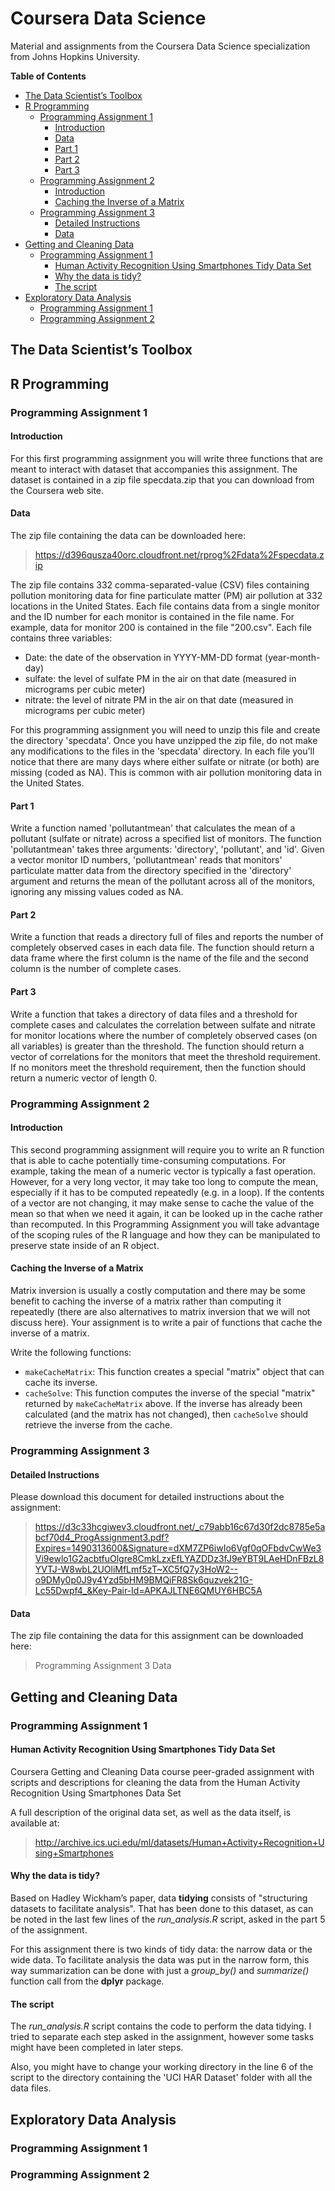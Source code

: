 # Coursera Data Science
Material and assignments from the Coursera Data Science specialization from Johns Hopkins University.

**Table of Contents**

- [The Data Scientist’s Toolbox](#)
- [R Programming](#)
	- [Programming Assignment 1](#)
		- [Introduction](#)
		- [Data](#)
		- [Part 1](#)
		- [Part 2](#)
		- [Part 3](#)
	- [Programming Assignment 2](#)
		- [Introduction](#)
		- [Caching the Inverse of a Matrix](#)
	- [Programming Assignment 3](#)
		- [Detailed Instructions](#)
		- [Data](#)
- [Getting and Cleaning Data](#)
	- [Programming Assignment 1](#)
		- [Human Activity Recognition Using Smartphones Tidy Data Set](#)
		- [Why the data is tidy?](#)
		- [The script](#)
- [Exploratory Data Analysis](#)
	- [Programming Assignment 1](#)
	- [Programming Assignment 2](#)

## The Data Scientist’s Toolbox

## R Programming

### Programming Assignment 1

#### Introduction

For this first programming assignment you will write three functions that are meant to interact with dataset that accompanies this assignment. The dataset is contained in a zip file specdata.zip that you can download from the Coursera web site.

#### Data

The zip file containing the data can be downloaded here:

> https://d396qusza40orc.cloudfront.net/rprog%2Fdata%2Fspecdata.zip

The zip file contains 332 comma-separated-value (CSV) files containing pollution monitoring data for fine particulate matter (PM) air pollution at 332 locations in the United States. Each file contains data from a single monitor and the ID number for each monitor is contained in the file name. For example, data for monitor 200 is contained in the file "200.csv". Each file contains three variables:

* Date: the date of the observation in YYYY-MM-DD format (year-month-day)
* sulfate: the level of sulfate PM in the air on that date (measured in micrograms per cubic meter)
* nitrate: the level of nitrate PM in the air on that date (measured in micrograms per cubic meter)

For this programming assignment you will need to unzip this file and create the directory 'specdata'. Once you have unzipped the zip file, do not make any modifications to the files in the 'specdata' directory. In each file you'll notice that there are many days where either sulfate or nitrate (or both) are missing (coded as NA). This is common with air pollution monitoring data in the United States.

#### Part 1

Write a function named 'pollutantmean' that calculates the mean of a pollutant (sulfate or nitrate) across a specified list of monitors. The function 'pollutantmean' takes three arguments: 'directory', 'pollutant', and 'id'. Given a vector monitor ID numbers, 'pollutantmean' reads that monitors' particulate matter data from the directory specified in the 'directory' argument and returns the mean of the pollutant across all of the monitors, ignoring any missing values coded as NA.

#### Part 2

Write a function that reads a directory full of files and reports the number of completely observed cases in each data file. The function should return a data frame where the first column is the name of the file and the second column is the number of complete cases.

#### Part 3

Write a function that takes a directory of data files and a threshold for complete cases and calculates the correlation between sulfate and nitrate for monitor locations where the number of completely observed cases (on all variables) is greater than the threshold. The function should return a vector of correlations for the monitors that meet the threshold requirement. If no monitors meet the threshold requirement, then the function should return a numeric vector of length 0.

### Programming Assignment 2

#### Introduction

This second programming assignment will require you to write an R
function that is able to cache potentially time-consuming computations.
For example, taking the mean of a numeric vector is typically a fast
operation. However, for a very long vector, it may take too long to
compute the mean, especially if it has to be computed repeatedly (e.g.
in a loop). If the contents of a vector are not changing, it may make
sense to cache the value of the mean so that when we need it again, it
can be looked up in the cache rather than recomputed. In this
Programming Assignment you will take advantage of the scoping rules of
the R language and how they can be manipulated to preserve state inside
of an R object.

#### Caching the Inverse of a Matrix

Matrix inversion is usually a costly computation and there may be some
benefit to caching the inverse of a matrix rather than computing it
repeatedly (there are also alternatives to matrix inversion that we will
not discuss here). Your assignment is to write a pair of functions that
cache the inverse of a matrix.

Write the following functions:

- `makeCacheMatrix`: This function creates a special "matrix" object that can cache its inverse.
- `cacheSolve`: This function computes the inverse of the special "matrix" returned by `makeCacheMatrix` above. If the inverse has already been calculated (and the matrix has not changed), then `cacheSolve` should retrieve the inverse from the cache.

### Programming Assignment 3

#### Detailed Instructions

Please download this document for detailed instructions about the assignment:

> https://d3c33hcgiwev3.cloudfront.net/_c79abb16c67d30f2dc8785e5abcf70d4_ProgAssignment3.pdf?Expires=1490313600&Signature=dXM7ZP6iwIo6Vgf0qOFbdvCwWe3Vi9ewlo1G2acbtfuOlgre8CmkLzxEfLYAZDDz3fJ9eYBT9LAeHDnFBzL8YVTJ-W8wbL2UOliMfLmf5zT~XC5fQ7y3HoW2--o9DMy0p0J9y4Yzd5bHM9BMQiFR8Sk6quzvek21G-Lc55Dwpf4_&Key-Pair-Id=APKAJLTNE6QMUY6HBC5A

#### Data

The zip file containing the data for this assignment can be downloaded here:

> Programming Assignment 3 Data

## Getting and Cleaning Data

### Programming Assignment 1

#### Human Activity Recognition Using Smartphones Tidy Data Set
Coursera Getting and Cleaning Data course peer-graded assignment with scripts and
descriptions for cleaning the data from the Human Activity Recognition Using Smartphones
Data Set

A full description of the original data set, as well as the data itself, is available at:

> http://archive.ics.uci.edu/ml/datasets/Human+Activity+Recognition+Using+Smartphones

#### Why the data is tidy?

Based on Hadley Wickham’s paper, data **tidying** consists of "structuring datasets to
facilitate analysis". That has been done to this dataset, as can be noted in the last few
lines of the *run_analysis.R* script, asked in the part 5 of the assignment.

For this assignment there is two kinds of tidy data: the narrow data or the wide data. To
facilitate analysis the data was put in the narrow form, this way summarization can be
done with just a *group_by()* and *summarize()* function call from the **dplyr** package.

#### The script

The *run_analysis.R* script contains the code to perform the data tidying. I tried to
separate each step asked in the assignment, however some tasks might have been completed
in later steps.

Also, you might have to change your working directory in the line 6 of the script to the
directory containing the 'UCI HAR Dataset' folder with all the data files.

## Exploratory Data Analysis

### Programming Assignment 1

### Programming Assignment 2

